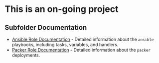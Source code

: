 # This is an on-going project 


## Subfolder Documentation

- [Ansible Role Documentation](./ansible/README.md) - Detailed information about the `ansible` playbooks, including tasks, variables, and handlers.
- [Packer Role Documentation](./packer/README.md) - Detailed information about the `packer` deployments.
